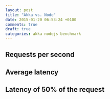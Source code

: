 ```yaml
---
layout: post
title: "Akka vs. Node"
date: 2015-01-20 06:53:24 +0100
comments: true
draft: true
categories: akka nodejs benchmark
---
```


## Requests per second

<div id="chart1"></div>

## Average latency

<div id="chart2"></div>

## Latency of 50% of the request

<div id="chart3"></div>

<script src="/javascripts/d3.min.js"></script>
<script src="/javascripts/dimple.min.js"></script>
<script type="text/javascript">
  var svg1 = dimple.newSvg("#chart1", '100%', 400);
  var svg2 = dimple.newSvg("#chart2", '100%', 400);
  var svg3 = dimple.newSvg("#chart3", '100%', 400);

  var sort = function (a, b) {
    var an = parseInt(a.Concurrency, 10);
    var bn = parseInt(b.Concurrency, 10);
    return an < bn ? -1 : 1;
  };

  d3.tsv("/data/akka-vs-node.tsv", function (data) {
    data = dimple.filterData(data, "System", ["akka", "node"]);

    var chart1 = new dimple.chart(svg1, data);
    chart1.setMargins(70, 30, 30, 60);
    chart1.addCategoryAxis("x", "Concurrency").addOrderRule(sort);
    chart1.addMeasureAxis("y", "RequestsPerSec");
    chart1.addSeries("System", dimple.plot.line).addOrderRule(["akka", "node"], true);
    chart1.addLegend(60, 10, -80, 20, "right");
    chart1.draw();

    var chart2 = new dimple.chart(svg2, data);
    chart2.setMargins(70, 30, 30, 60);
    chart2.addCategoryAxis("x", "Concurrency").addOrderRule(sort);
    chart2.addMeasureAxis("y", "LatencyAvg");
    chart2.addSeries("System", dimple.plot.line).addOrderRule(["akka", "node"], true);
    chart2.addLegend(60, 10, -80, 20, "right");
    chart2.draw();

    var chart3 = new dimple.chart(svg3, data);
    chart3.setMargins(70, 30, 30, 60);
    chart3.addCategoryAxis("x", "Concurrency").addOrderRule(sort);
    chart3.addMeasureAxis("y", "Latency50");
    chart3.addSeries("System", dimple.plot.line).addOrderRule(["akka", "node"], true);
    chart3.addLegend(60, 10, -80, 20, "right");
    chart3.draw();

    window.onresize = function () {
      chart1.draw(0, true);
      chart2.draw(0, true);
      chart3.draw(0, true);
    };
  });
</script>
